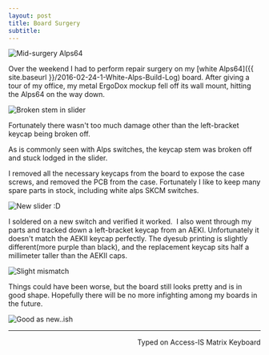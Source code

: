```yaml
---
layout: post
title: Board Surgery
subtitle:
---
```


![Mid-surgery Alps64](http://imgur.com/Ot9YYbp.jpg)

Over the weekend I had to perform repair surgery on my [white Alps64]({{ site.baseurl }}/2016-02-24-1-White-Alps-Build-Log) board. After giving a tour of my office, my metal ErgoDox mockup fell off its wall mount, hitting the Alps64 on the way down. 

![Broken stem in slider](http://imgur.com/BzERo6A.jpg)

Fortunately there wasn't too much damage other than the left-bracket keycap being broken off.

As is commonly seen with Alps switches, the keycap stem was broken off and stuck lodged in the slider. 

I removed all the necessary keycaps from the board to expose the case screws, and removed the PCB from the case. Fortunately I like to keep many spare parts in stock, including white alps SKCM switches. 

![New slider :D](http://imgur.com/H9rhVoV.jpg)

I soldered on a new switch and verified it worked. 
I also went through my parts and tracked down a left-bracket keycap from an AEKI. Unfortunately it doesn't match the AEKII keycap perfectly. The dyesub printing is slightly different(more purple than black), and the replacement keycap sits half a millimeter taller than the AEKII caps. 

![Slight mismatch](http://imgur.com/yW19dWV.jpg)

Things could have been worse, but the board still looks pretty and is in good shape. Hopefully there will be no more infighting among my boards in the future. 

![Good as new..ish](http://imgur.com/ki7gOaG.jpg)

---
<p align="right">Typed on Access-IS Matrix Keyboard</p>
